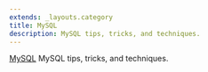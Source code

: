 ```yaml
---
extends: _layouts.category
title: MySQL
description: MySQL tips, tricks, and techniques.
---
```


[MySQL](https://dev.mysql.com/) MySQL tips, tricks, and techniques.
